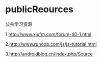 # publicReources
公共学习资源

1.http://www.xiufm.com/forum-40-1.html

2.http://www.runoob.com/js/js-tutorial.html

3.http://androidblog.cn/index.php/Source
